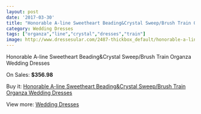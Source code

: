 ```yaml
---
layout: post
date: '2017-03-30'
title: "Honorable A-line Sweetheart Beading&Crystal Sweep/Brush Train Organza Wedding Dresses"
category: Wedding Dresses
tags: ["organza","line","crystal","dresses","train"]
image: http://www.dressesular.com/2487-thickbox_default/honorable-a-line-sweetheart-beadingcrystal-sweep-brush-train-organza-wedding-dresses.jpg
---
```

Honorable A-line Sweetheart Beading&Crystal Sweep/Brush Train Organza Wedding Dresses

On Sales: **$356.98**
<a href="https://www.dressesular.com/wedding-dresses/934-honorable-a-line-sweetheart-beadingcrystal-sweep-brush-train-organza-wedding-dresses.html"><amp-img layout="responsive" width="600" height="600" src="//www.dressesular.com/2487-thickbox_default/honorable-a-line-sweetheart-beadingcrystal-sweep-brush-train-organza-wedding-dresses.jpg" alt="Honorable A-line Sweetheart Beading&Crystal Sweep/Brush Train Organza Wedding Dresses 0" /></a>
<a href="https://www.dressesular.com/wedding-dresses/934-honorable-a-line-sweetheart-beadingcrystal-sweep-brush-train-organza-wedding-dresses.html"><amp-img layout="responsive" width="600" height="600" src="//www.dressesular.com/2490-thickbox_default/honorable-a-line-sweetheart-beadingcrystal-sweep-brush-train-organza-wedding-dresses.jpg" alt="Honorable A-line Sweetheart Beading&Crystal Sweep/Brush Train Organza Wedding Dresses 1" /></a>
<a href="https://www.dressesular.com/wedding-dresses/934-honorable-a-line-sweetheart-beadingcrystal-sweep-brush-train-organza-wedding-dresses.html"><amp-img layout="responsive" width="600" height="600" src="//www.dressesular.com/2489-thickbox_default/honorable-a-line-sweetheart-beadingcrystal-sweep-brush-train-organza-wedding-dresses.jpg" alt="Honorable A-line Sweetheart Beading&Crystal Sweep/Brush Train Organza Wedding Dresses 2" /></a>
<a href="https://www.dressesular.com/wedding-dresses/934-honorable-a-line-sweetheart-beadingcrystal-sweep-brush-train-organza-wedding-dresses.html"><amp-img layout="responsive" width="600" height="600" src="//www.dressesular.com/2488-thickbox_default/honorable-a-line-sweetheart-beadingcrystal-sweep-brush-train-organza-wedding-dresses.jpg" alt="Honorable A-line Sweetheart Beading&Crystal Sweep/Brush Train Organza Wedding Dresses 3" /></a>

Buy it: [Honorable A-line Sweetheart Beading&Crystal Sweep/Brush Train Organza Wedding Dresses](https://www.dressesular.com/wedding-dresses/934-honorable-a-line-sweetheart-beadingcrystal-sweep-brush-train-organza-wedding-dresses.html "Honorable A-line Sweetheart Beading&Crystal Sweep/Brush Train Organza Wedding Dresses")

View more: [Wedding Dresses](https://www.dressesular.com/3-wedding-dresses "Wedding Dresses")